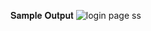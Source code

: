 𝐒𝐚𝐦𝐩𝐥𝐞 𝐎𝐮𝐭𝐩𝐮𝐭
![login page ss](https://github.com/user-attachments/assets/4f1bf219-c65c-41ff-af12-1b43178a7d1a)
